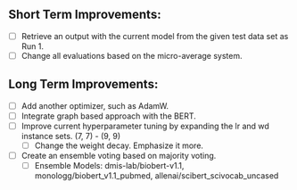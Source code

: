 ## Short Term Improvements:
- [ ] Retrieve an output with the current model from the given test data set as Run 1.
- [ ] Change all evaluations based on the micro-average system.

## Long Term Improvements:
- [ ] Add another optimizer, such as AdamW.
- [ ] Integrate graph based approach with the BERT.
- [ ] Improve current hyperparameter tuning by expanding the lr and wd instance sets. (7, 7) - (9, 9)
    - [ ] Change the weight decay. Emphasize it more.
- [ ] Create an ensemble voting based on majority voting.
    - [ ] Ensemble Models: dmis-lab/biobert-v1.1, monologg/biobert_v1.1_pubmed, allenai/scibert_scivocab_uncased